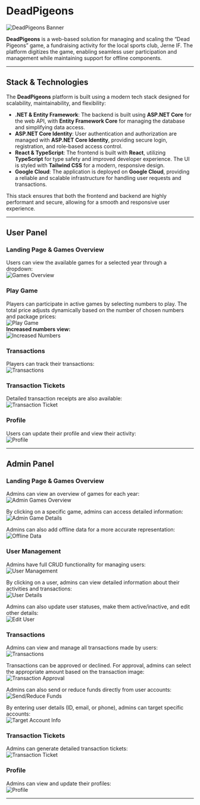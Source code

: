 # DeadPigeons  
![DeadPigeons Banner](https://github.com/user-attachments/assets/b89b40cf-25a1-4e2d-8952-573d943c1d06)

**DeadPigeons** is a web-based solution for managing and scaling the “Dead Pigeons” game, a fundraising activity for the local sports club, Jerne IF. The platform digitizes the game, enabling seamless user participation and management while maintaining support for offline components.  

---

## Stack & Technologies  

The **DeadPigeons** platform is built using a modern tech stack designed for scalability, maintainability, and flexibility:  

- **.NET & Entity Framework**: The backend is built using **ASP.NET Core** for the web API, with **Entity Framework Core** for managing the database and simplifying data access.  
- **ASP.NET Core Identity**: User authentication and authorization are managed with **ASP.NET Core Identity**, providing secure login, registration, and role-based access control.  
- **React & TypeScript**: The frontend is built with **React**, utilizing **TypeScript** for type safety and improved developer experience. The UI is styled with **Tailwind CSS** for a modern, responsive design.  
- **Google Cloud**: The application is deployed on **Google Cloud**, providing a reliable and scalable infrastructure for handling user requests and transactions.

This stack ensures that both the frontend and backend are highly performant and secure, allowing for a smooth and responsive user experience.

---
## User Panel  

### Landing Page & Games Overview  
Users can view the available games for a selected year through a dropdown:  
![Games Overview](https://github.com/user-attachments/assets/116307ef-fc6d-4675-9341-25e6b30c5e2e)  

### Play Game  
Players can participate in active games by selecting numbers to play. The total price adjusts dynamically based on the number of chosen numbers and package prices:  
![Play Game](https://github.com/user-attachments/assets/c453ec05-2b95-4e68-a907-3c47c96e41d3)  
**Increased numbers view:**  
![Increased Numbers](https://github.com/user-attachments/assets/6ebc2a98-0ad7-4ccd-b6ca-eb045ac8da8e)  

### Transactions  
Players can track their transactions:  
![Transactions](https://github.com/user-attachments/assets/9c724549-65c9-4712-ae21-d66e90f66232)  

### Transaction Tickets  
Detailed transaction receipts are also available:  
![Transaction Ticket](https://github.com/user-attachments/assets/f4696952-6f3a-4579-8f8f-ec875370a8d2)  

### Profile  
Users can update their profile and view their activity:  
![Profile](https://github.com/user-attachments/assets/6620cbfe-1ea9-4db7-afbc-e13f4fe66dc3)  

---

## Admin Panel  

### Landing Page & Games Overview  
Admins can view an overview of games for each year:  
![Admin Games Overview](https://github.com/user-attachments/assets/b441e2df-e980-4d8a-b4f2-aaaf34e80498)  

By clicking on a specific game, admins can access detailed information:  
![Admin Game Details](https://github.com/user-attachments/assets/e9bd4858-c46f-4ff3-9f05-accebe7dcdd5)  

Admins can also add offline data for a more accurate representation:  
![Offline Data](https://github.com/user-attachments/assets/922f7ed1-40c8-4229-8807-4a772c0606dd)  

### User Management  
Admins have full CRUD functionality for managing users:  
![User Management](https://github.com/user-attachments/assets/2ee5e997-75be-4580-b7b0-7b6eb54e495e)  

By clicking on a user, admins can view detailed information about their activities and transactions:  
![User Details](https://github.com/user-attachments/assets/33cf732f-451e-4555-993f-99bf34edeaa8)  

Admins can also update user statuses, make them active/inactive, and edit other details:  
![Edit User](https://github.com/user-attachments/assets/866b2d81-2451-40b0-98da-bedadbf60ee8)  

### Transactions  
Admins can view and manage all transactions made by users:  
![Transactions](https://github.com/user-attachments/assets/1e5ad2a7-57af-45e2-9d26-0cfa059bcd71)  

Transactions can be approved or declined. For approval, admins can select the appropriate amount based on the transaction image:  
![Transaction Approval](https://github.com/user-attachments/assets/ead55da4-3dde-47b6-afc1-e3b331106ea7)  

Admins can also send or reduce funds directly from user accounts:  
![Send/Reduce Funds](https://github.com/user-attachments/assets/1592f859-2777-430a-934d-43d0f1eb7be5)  

By entering user details (ID, email, or phone), admins can target specific accounts:  
![Target Account Info](https://github.com/user-attachments/assets/5dfe0176-b703-4073-8d5a-7be90b2f18b5)  

### Transaction Tickets  
Admins can generate detailed transaction tickets:  
![Transaction Ticket](https://github.com/user-attachments/assets/f4696952-6f3a-4579-8f8f-ec875370a8d2)  

### Profile  
Admins can view and update their profiles:  
![Profile](https://github.com/user-attachments/assets/6620cbfe-1ea9-4db7-afbc-e13f4fe66dc3)  

---

